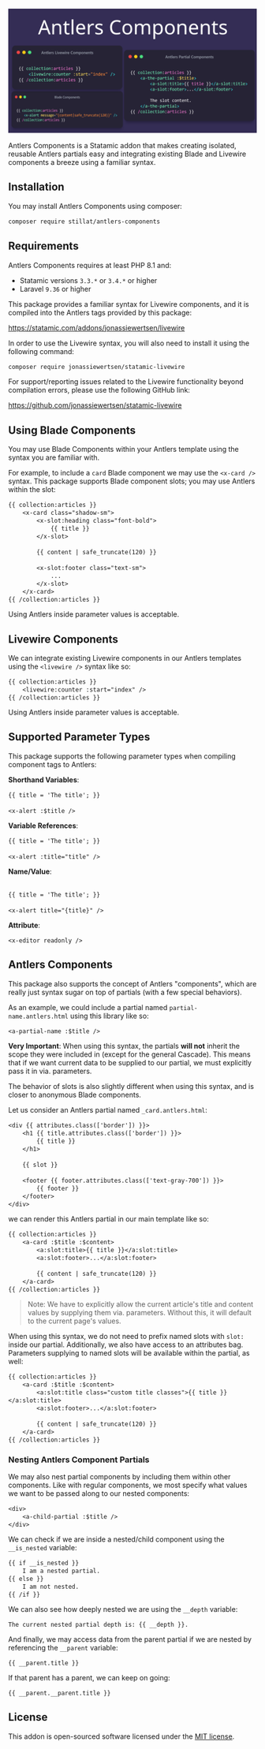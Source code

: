 ![Antlers Components](.art/banner.png)

Antlers Components is a Statamic addon that makes creating isolated, reusable Antlers partials easy and integrating existing Blade and Livewire components a breeze using a familiar syntax.

## Installation

You may install Antlers Components using composer:

```bash
composer require stillat/antlers-components
```

## Requirements

Antlers Components requires at least PHP 8.1 and:

* Statamic versions `3.3.*` or `3.4.*` or higher
* Laravel `9.36` or higher

This package provides a familiar syntax for Livewire components, and it is compiled into the Antlers tags provided by this package:

https://statamic.com/addons/jonassiewertsen/livewire

In order to use the Livewire syntax, you will also need to install it using the following command:

```bash
composer require jonassiewertsen/statamic-livewire
```

For support/reporting issues related to the Livewire functionality beyond compilation errors, please use the following GitHub link:

https://github.com/jonassiewertsen/statamic-livewire

## Using Blade Components

You may use Blade Components within your Antlers template using the syntax you are familiar with.

For example, to include a `card` Blade component we may use the `<x-card />` syntax. This package supports Blade component slots; you may use Antlers within the slot:

```antlers
{{ collection:articles }}
    <x-card class="shadow-sm">
        <x-slot:heading class="font-bold">
            {{ title }}
        </x-slot>
    
        {{ content | safe_truncate(120) }}
    
        <x-slot:footer class="text-sm">
            ...
        </x-slot>
    </x-card>
{{ /collection:articles }}

```

Using Antlers inside parameter values is acceptable.

## Livewire Components

We can integrate existing Livewire components in our Antlers templates using the `<livewire />` syntax like so:

```antlers
{{ collection:articles }}
    <livewire:counter :start="index" />
{{ /collection:articles }}
```

Using Antlers inside parameter values is acceptable.

## Supported Parameter Types

This package supports the following parameter types when compiling component tags to Antlers:

**Shorthand Variables**:

```antlers
{{ title = 'The title'; }}

<x-alert :$title />
```

**Variable References**:

```antlers
{{ title = 'The title'; }}

<x-alert :title="title" />
```

**Name/Value**:

```antlers

{{ title = 'The title'; }}

<x-alert title="{title}" />
```

**Attribute**:

```antlers
<x-editor readonly />
```

## Antlers Components

This package also supports the concept of Antlers "components", which are really just syntax sugar on top of partials (with a few special behaviors).

As an example, we could include a partial named `partial-name.antlers.html` using this library like so:

```antlers
<a-partial-name :$title />
```

**Very Important**: When using this syntax, the partials **will not** inherit the scope they were included in (except for the general Cascade). This means that if we want current data to be supplied to our partial, we must explicitly pass it in via. parameters.

The behavior of slots is also slightly different when using this syntax, and is closer to anonymous Blade components.

Let us consider an Antlers partial named `_card.antlers.html`:

```antlers
<div {{ attributes.class(['border']) }}>
    <h1 {{ title.attributes.class(['border']) }}>
        {{ title }}
    </h1>
    
    {{ slot }}
    
    <footer {{ footer.attributes.class(['text-gray-700']) }}>
        {{ footer }}
    </footer>
</div>
```

we can render this Antlers partial in our main template like so:

```antlers
{{ collection:articles }}
    <a-card :$title :$content>
        <a:slot:title>{{ title }}</a:slot:title>
        <a:slot:footer>...</a:slot:footer>

        {{ content | safe_truncate(120) }}
    </a-card>
{{ /collection:articles }}
```

> Note: We have to explicitly allow the current article's title and content values by supplying them via. parameters. Without this, it will default to the current page's values.


When using this syntax, we do not need to prefix named slots with `slot:` inside our partial. Additionally, we also have access to an attributes bag. Parameters supplying to named slots will be available within the partial, as well:

```antlers
{{ collection:articles }}
    <a-card :$title :$content>
        <a:slot:title class="custom title classes">{{ title }}</a:slot:title>
        <a:slot:footer>...</a:slot:footer>

        {{ content | safe_truncate(120) }}
    </a-card>
{{ /collection:articles }}
```

### Nesting Antlers Component Partials

We may also nest partial components by including them within other components. Like with regular components, we most specify what values we want to be passed along to our nested components:

```antlers
<div>
    <a-child-partial :$title />
</div>
```

We can check if we are inside a nested/child component using the `__is_nested` variable:

```antlers
{{ if __is_nested }}
    I am a nested partial.
{{ else }}
    I am not nested.
{{ /if }}
```

We can also see how deeply nested we are using the `__depth` variable:

```antlers
The current nested partial depth is: {{ __depth }}.
```

And finally, we may access data from the parent partial if we are nested by referencing the `__parent` variable:

```antlers
{{ __parent.title }}
```

If that parent has a parent, we can keep on going:

```antlers
{{ __parent.__parent.title }}
```

## License

This addon is open-sourced software licensed under the [MIT license](https://opensource.org/licenses/MIT).